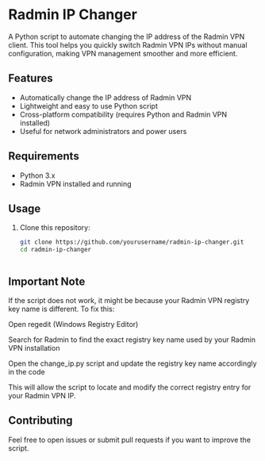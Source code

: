 # Radmin IP Changer

A Python script to automate changing the IP address of the Radmin VPN client. This tool helps you quickly switch Radmin VPN IPs without manual configuration, making VPN management smoother and more efficient.

## Features

- Automatically change the IP address of Radmin VPN  
- Lightweight and easy to use Python script  
- Cross-platform compatibility (requires Python and Radmin VPN installed)  
- Useful for network administrators and power users  

## Requirements

- Python 3.x  
- Radmin VPN installed and running  

## Usage

1. Clone this repository:
   ```bash
   git clone https://github.com/yourusername/radmin-ip-changer.git
   cd radmin-ip-changer



## Important Note
If the script does not work, it might be because your Radmin VPN registry key name is different. To fix this:

Open regedit (Windows Registry Editor)

Search for Radmin to find the exact registry key name used by your Radmin VPN installation

Open the change_ip.py script and update the registry key name accordingly in the code

This will allow the script to locate and modify the correct registry entry for your Radmin VPN IP.



## Contributing
Feel free to open issues or submit pull requests if you want to improve the script.

